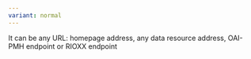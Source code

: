 ```yaml
---
variant: normal
---
```


It can be any URL: homepage address, any data resource address,
OAI-PMH endpoint or RIOXX endpoint
